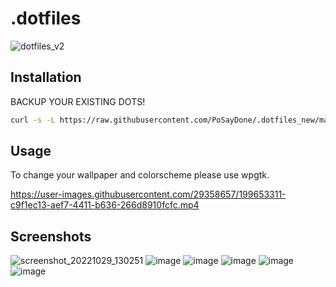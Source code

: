 # .dotfiles
![dotfiles_v2](https://user-images.githubusercontent.com/29358657/164911753-58d37470-6ae5-4bc8-b492-52f0ecda795a.png)

## Installation
BACKUP YOUR EXISTING DOTS!

```bash
curl -s -L https://raw.githubusercontent.com/PoSayDone/.dotfiles_new/main/install.sh | bash
```
## Usage
To change your wallpaper and colorscheme please use wpgtk.

https://user-images.githubusercontent.com/29358657/199653311-c9f1ec13-aef7-4411-b636-266d8910fcfc.mp4


## Screenshots
![screenshot_20221029_130251](https://user-images.githubusercontent.com/29358657/198820941-9cac91a5-fc51-4cf9-a9bd-498c471a78d6.png)
![image](https://user-images.githubusercontent.com/29358657/198821333-29f0e50b-14c1-4f8e-bbc0-e324e1bfd73a.png)
![image](https://user-images.githubusercontent.com/29358657/198821042-5e4e0a00-9710-4293-baf1-064b99590766.png)
![image](https://user-images.githubusercontent.com/29358657/198821165-60cc8b75-d566-4a56-9994-c02d7abb867b.png)
![image](https://user-images.githubusercontent.com/29358657/198821069-549f6bd7-8e2e-466c-a6f6-29bc4ca264f4.png)
![image](https://user-images.githubusercontent.com/29358657/198821304-4b787d81-b985-427a-a584-b98321e6c77b.png)
